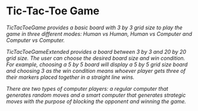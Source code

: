 # Tic-Tac-Toe Game
_TicTacToeGame provides a basic board with 3 by 3 grid size to play the game in three different modes: Human vs Human, Human vs Computer and Computer vs Computer._

_TicTacToeGameExtended provides a board between 3 by 3 and 20 by 20 grid size. The user can choose the desired board size and win condition. For example, choosing a 5 by 5 board will display a 5 by 5 grid size board and choosing 3 as the win condition means whoever player gets three of their markers placed together in a straight line wins._

_There are two types of computer players: a regular computer that generates random moves and a smart computer that generates strategic moves with the purpose of blocking the opponent and winning the game._
